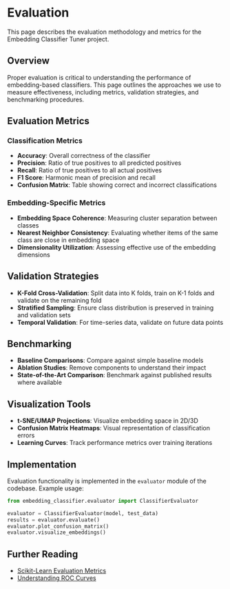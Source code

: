 # Evaluation

This page describes the evaluation methodology and metrics for the Embedding Classifier Tuner project.

## Overview

Proper evaluation is critical to understanding the performance of embedding-based classifiers. This page outlines the approaches we use to measure effectiveness, including metrics, validation strategies, and benchmarking procedures.

## Evaluation Metrics

### Classification Metrics

- **Accuracy**: Overall correctness of the classifier
- **Precision**: Ratio of true positives to all predicted positives
- **Recall**: Ratio of true positives to all actual positives
- **F1 Score**: Harmonic mean of precision and recall
- **Confusion Matrix**: Table showing correct and incorrect classifications

### Embedding-Specific Metrics

- **Embedding Space Coherence**: Measuring cluster separation between classes
- **Nearest Neighbor Consistency**: Evaluating whether items of the same class are close in embedding space
- **Dimensionality Utilization**: Assessing effective use of the embedding dimensions

## Validation Strategies

- **K-Fold Cross-Validation**: Split data into K folds, train on K-1 folds and validate on the remaining fold
- **Stratified Sampling**: Ensure class distribution is preserved in training and validation sets
- **Temporal Validation**: For time-series data, validate on future data points

## Benchmarking

- **Baseline Comparisons**: Compare against simple baseline models
- **Ablation Studies**: Remove components to understand their impact
- **State-of-the-Art Comparison**: Benchmark against published results where available

## Visualization Tools

- **t-SNE/UMAP Projections**: Visualize embedding space in 2D/3D
- **Confusion Matrix Heatmaps**: Visual representation of classification errors
- **Learning Curves**: Track performance metrics over training iterations

## Implementation

Evaluation functionality is implemented in the `evaluator` module of the codebase. Example usage:

```python
from embedding_classifier.evaluator import ClassifierEvaluator

evaluator = ClassifierEvaluator(model, test_data)
results = evaluator.evaluate()
evaluator.plot_confusion_matrix()
evaluator.visualize_embeddings()
```

## Further Reading

- [Scikit-Learn Evaluation Metrics](https://scikit-learn.org/stable/modules/model_evaluation.html)
- [Understanding ROC Curves](https://developers.google.com/machine-learning/crash-course/classification/roc-and-auc)